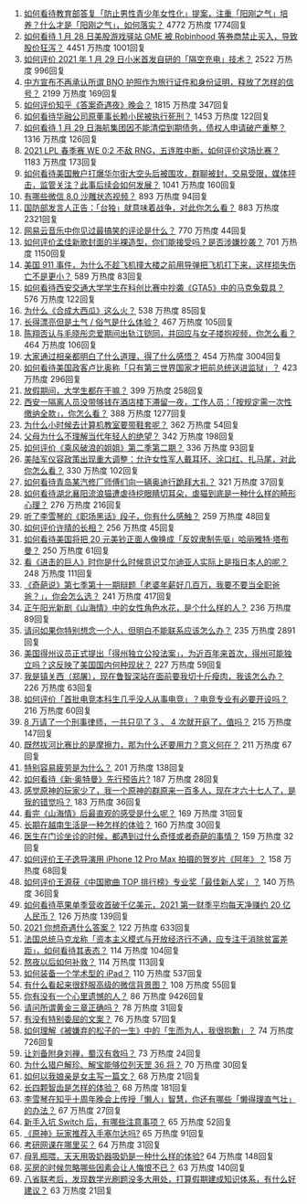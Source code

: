 1. [如何看待教育部答复「防止男性青少年女性化」提案，注重「阳刚之气」培养？什么才是「阳刚之气」，如何落实？](https://www.zhihu.com/question/441805437) 4772 万热度 1774回复
1. [如何看待 1 月 28 日美股游戏驿站 GME 被 Robinhood 等券商禁止买入，导致股价狂泻？](https://www.zhihu.com/question/441757711) 4451 万热度 1001回复
1. [如何评价 2021 年 1 月 29 日小米首发自研的「隔空充电」技术？](https://www.zhihu.com/question/441717173) 2522 万热度 996回复
1. [中方宣布不再承认所谓 BNO 护照作为旅行证件和身份证明，释放了怎样的信号？](https://www.zhihu.com/question/441839927) 2199 万热度 169回复
1. [如何评价知乎《答案奇遇夜》晚会？](https://www.zhihu.com/question/441882176) 1815 万热度 347回复
1. [如何看待华融公司原董事长赖小民被执行死刑？](https://www.zhihu.com/question/441864413) 1453 万热度 122回复
1. [如何看待 1 月 29 日海航集团因不能清偿到期债务，债权人申请破产重整？](https://www.zhihu.com/question/441857956) 1316 万热度 126回复
1. [2021 LPL 春季赛 WE 0:2 不敌 RNG，五连胜中断，如何评价这场比赛？](https://www.zhihu.com/question/441873567) 1183 万热度 173回复
1. [如何看待美国散户打爆华尔街大空头后被围攻，群聊被封，交易受限，媒体抨击，监管关注？此事后续会如何发展？](https://www.zhihu.com/question/441784921) 1041 万热度 160回复
1. [有哪些微信 8.0 沙雕状态视频？](https://www.zhihu.com/question/441157372) 893 万热度 94回复
1. [国防部发言人正告：「台独」就意味着战争，对此你怎么看？](https://www.zhihu.com/question/441675150) 883 万热度 2321回复
1. [网易云音乐中你见过最搞笑的评论是什么？](https://www.zhihu.com/question/66822815) 770 万热度 44回复
1. [如何评价孟佳新歌封面的半裸造型，你们能接受吗？是否涉嫌抄袭？](https://www.zhihu.com/question/441630051) 701 万热度 1150回复
1. [美国 911 事件，为什么不趁飞机撞大楼之前用导弹把飞机打下来，这样损失伤亡不是更小？](https://www.zhihu.com/question/440417070) 589 万热度 83回复
1. [如何看待西安交通大学学生在科创比赛中抄袭《GTA5》中的马克兔载具？](https://www.zhihu.com/question/441404733) 576 万热度 122回复
1. [为什么《合成大西瓜》这么火？](https://www.zhihu.com/question/440976139) 538 万热度 85回复
1. [长得漂亮但是土气 / 俗气是什么体验？](https://www.zhihu.com/question/60012869) 467 万热度 105回复
1. [陈翔否认与毛晓彤恋爱期间出轨江铠同，并回应与女子搂抱视频，你怎么看？](https://www.zhihu.com/question/441929214) 464 万热度 106回复
1. [大家通过相亲都明白了什么道理，得了什么感悟？](https://www.zhihu.com/question/23605963) 454 万热度 3004回复
1. [如何看待美国政客卢比奥称「只有第三世界国家才把前总统送进监狱」？](https://www.zhihu.com/question/441722688) 423 万热度 296回复
1. [放假期间，大学生都在干嘛？](https://www.zhihu.com/question/441209121) 399 万热度 258回复
1. [西安一隔离人员没带够钱在酒店楼下滞留一夜，工作人员：「按规定需一次性缴纳全款」，你怎么看？](https://www.zhihu.com/question/441416399) 388 万热度 1277回复
1. [为什么小时候去计算机教室要带鞋套呢？](https://www.zhihu.com/question/441084170) 362 万热度 54回复
1. [父母为什么不理解当代年轻人的绝望？](https://www.zhihu.com/question/441447552) 342 万热度 198回复
1. [如何评价《乘风破浪的姐姐》第二季第二期？](https://www.zhihu.com/question/441806923) 336 万热度 93回复
1. [美陆军仪容政策出现重大调整：允许女性军人戴耳环、涂口红、扎马尾，对此你怎么看？](https://www.zhihu.com/question/441618494) 330 万热度 102回复
1. [如何看待青岛某汽修厂师傅们向一辆奥迪行跪拜大礼？](https://www.zhihu.com/question/441684451) 321 万热度 37回复
1. [如何看待湖北襄阳流浪猫遭虐待挖眼睛切耳朵，虐猫到底是一种什么样的畸形心理？](https://www.zhihu.com/question/441796487) 276 万热度 216回复
1. [听了李雪琴的《职场黑话》段子，你有什么感触？](https://www.zhihu.com/question/441887278) 259 万热度 48回复
1. [如何评价许晴的长相？](https://www.zhihu.com/question/30171889) 256 万热度 45回复
1. [如何看待美国将把 20 元美钞正面人像换成「反奴隶制先驱」哈丽雅特·塔布曼？](https://www.zhihu.com/question/441615305) 250 万热度 61回复
1. [看《进击的巨人》时你是什么时候意识艾尔迪亚人实际上是指日本人的呢？](https://www.zhihu.com/question/440895597) 248 万热度 111回复
1. [《奇葩说》第七季第十一期辩题「老婆年薪好几百万，我要不要当全职爸爸？」，你会怎么选？](https://www.zhihu.com/question/440847822) 241 万热度 417回复
1. [正午阳光新剧《山海情》中的女性角色水花，是个什么样的人？](https://www.zhihu.com/question/439948186) 236 万热度 89回复
1. [请问如果你特别想念一个人，但明白不能联系应该怎么办？](https://www.zhihu.com/question/421381278) 235 万热度 2891回复
1. [美国得州议员正式提出「得州独立公投法案」，为近百年来首次，得州可能独立吗？这反映了美国国内何种现状？](https://www.zhihu.com/question/441805034) 227 万热度 59回复
1. [我是镇关西（郑屠），现在鲁智深站在面前要我切十斤瘦肉，我该怎么办？](https://www.zhihu.com/question/439475315) 226 万热度 63回复
1. [如何评价「首批电竞本科生几乎没人从事电竞」？电竞专业有必要开设吗？](https://www.zhihu.com/question/441651301) 216 万热度 60回复
1. [8 万请了一个刑事律师，一共只见了 3 、 4 次就开庭了，值吗？](https://www.zhihu.com/question/440415148) 215 万热度 147回复
1. [既然拔河比赛比的是摩擦力，那为什么还要用力？意义何在？](https://www.zhihu.com/question/440983467) 211 万热度 67回复
1. [特别容易疲劳是为什么？](https://www.zhihu.com/question/20411759) 201 万热度 138回复
1. [如何看待《新·奥特曼》先行预告片?](https://www.zhihu.com/question/441795353) 187 万热度 28回复
1. [感觉原神的玩家少了，我一个原神的群原来一百多人，现在才六十七人了，是我的错觉吗？](https://www.zhihu.com/question/440923896) 183 万热度 36回复
1. [看完《山海情》后最直观的感受是什么呢？](https://www.zhihu.com/question/441207868) 169 万热度 31回复
1. [长期在越南生活是一种怎样的体验？](https://www.zhihu.com/question/439901478) 160 万热度 30回复
1. [医生在门诊坐诊的时候，都遇到过什么奇怪或者奇葩的事情？](https://www.zhihu.com/question/438747035) 159 万热度 32回复
1. [如何评价王子逸导演用 iPhone 12 Pro Max 拍摄的贺岁片《阿年》？](https://www.zhihu.com/question/441782238) 158 万热度 68回复
1. [如何评价王源获《中国歌曲 TOP 排行榜》专业奖「最佳新人奖」？](https://www.zhihu.com/question/441882492) 140 万热度 36回复
1. [如何看待苹果单季营收首破千亿美元，2021 第一财季平均每天净赚约 20 亿人民币？](https://www.zhihu.com/question/441660909) 126 万热度 139回复
1. [2021 你想奇遇什么答案？](https://www.zhihu.com/question/441083145) 122 万热度 633回复
1. [法国总统马克龙称「资本主义模式与开放经济行不通，应专注于消除贫富差距」，如何看待其表态？](https://www.zhihu.com/question/441650862) 114 万热度 104回复
1. [熬夜以后如何补救？](https://www.zhihu.com/question/282097882) 114 万热度 113回复
1. [如何装备一个学术型的 iPad？](https://www.zhihu.com/question/22578656) 110 万热度 537回复
1. [有什么看起来很舒服高级的微信背景图？](https://www.zhihu.com/question/414863360) 108 万热度 55回复
1. [你有没有一个心里遗憾的人？](https://www.zhihu.com/question/375262806) 86 万热度 9426回复
1. [请问所谓黄金三章正确吗？](https://www.zhihu.com/question/63109339) 78 万热度 31回复
1. [有没有特别委屈的文案？](https://www.zhihu.com/question/440934709) 76 万热度 57回复
1. [如何理解《被嫌弃的松子的一生》中的「生而为人，我很抱歉」？](https://www.zhihu.com/question/20731248) 74 万热度 726回复
1. [让刘备附身刘禅，蜀汉有救吗？](https://www.zhihu.com/question/438859058) 73 万热度 24回复
1. [为什么猎户解珍、解宝能够位列天罡 36 将？](https://www.zhihu.com/question/40622786) 70 万热度 30回复
1. [如何以我娘亲是女主写一篇文？](https://www.zhihu.com/question/421762079) 68 万热度 21回复
1. [长四颗智齿是怎样的体验？](https://www.zhihu.com/question/342153420) 68 万热度 181回复
1. [李雪琴在知乎十周年晚会上传授「懒人」智慧，你还有哪些「懒得理直气壮」的办法？](https://www.zhihu.com/question/441670007) 67 万热度 27回复
1. [新手入坑 Switch 后，有哪些注意事项？](https://www.zhihu.com/question/304137393) 65 万热度 52回复
1. [《原神》玩家推荐入手塞尔达吗?](https://www.zhihu.com/question/441332042) 65 万热度 91回复
1. [考研网课在哪里买？](https://www.zhihu.com/question/265961113) 64 万热度 31回复
1. [母乳瓶喂，天天用吸奶器吸奶是一种什么样的体验?](https://www.zhihu.com/question/335506557) 64 万热度 148回复
1. [买房的时候忽略哪些因素会让人悔恨不已？](https://www.zhihu.com/question/27388582) 63 万热度 140回复
1. [八省联考后，发现数学光刷题没多大用处，打算假期建成知识体系，有什么好建议？](https://www.zhihu.com/question/441150865) 63 万热度 21回复